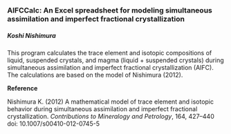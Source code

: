 ### AIFCCalc: An Excel spreadsheet for modeling simultaneous assimilation and imperfect fractional crystallization



##### Koshi Nishimura

This program calculates the trace element and isotopic compositions of liquid, suspended crystals, and magma (liquid + suspended crystals) during simultaneous assimilation and imperfect fractional crystallization (AIFC). The calculations are based on the model of Nishimura (2012).

**Reference**

Nishimura K. (2012) A mathematical model of trace element and isotopic behavior during simultaneous assimilation and imperfect fractional crystallization. *Contributions to Mineralogy and Petrology*, 164, 427–440 doi: 10.1007/s00410-012-0745-5
